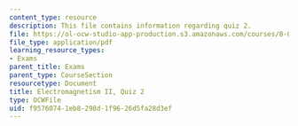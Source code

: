 ```yaml
---
content_type: resource
description: This file contains information regarding quiz 2.
file: https://ol-ocw-studio-app-production.s3.amazonaws.com/courses/8-07-electromagnetism-ii-fall-2012/f95760741eb8298d1f9626d5fa28d3ef_MIT8_07F12_quiz2.pdf
file_type: application/pdf
learning_resource_types:
- Exams
parent_title: Exams
parent_type: CourseSection
resourcetype: Document
title: Electromagnetism II, Quiz 2
type: OCWFile
uid: f9576074-1eb8-298d-1f96-26d5fa28d3ef
---
```

